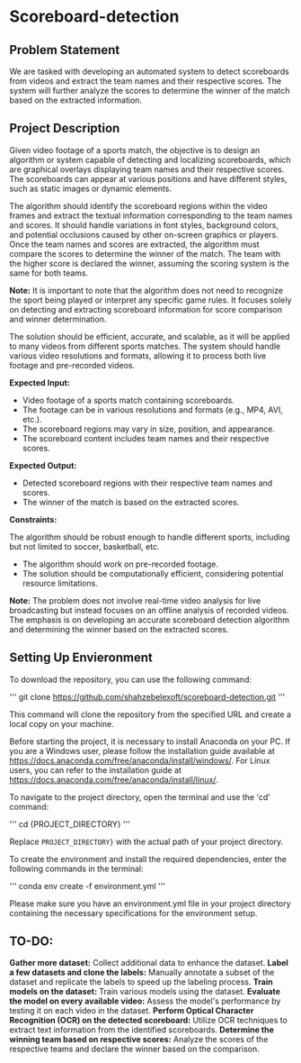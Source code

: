 # Scoreboard-detection

## Problem Statement

We are tasked with developing an automated system to detect scoreboards from videos and extract
the team names and their respective scores. The system will further analyze the scores to determine
the winner of the match based on the extracted information.

## Project Description

Given video footage of a sports match, the objective is to design an algorithm or system capable
of detecting and localizing scoreboards, which are graphical overlays displaying team names and
their respective scores. The scoreboards can appear at various positions and have different styles,
such as static images or dynamic elements.

The algorithm should identify the scoreboard regions within the video frames and extract the
textual information corresponding to the team names and scores. It should handle variations in font
styles, background colors, and potential occlusions caused by other on-screen graphics or players.
Once the team names and scores are extracted, the algorithm must compare the scores to determine
the winner of the match. The team with the higher score is declared the winner, assuming the
scoring system is the same for both teams.

**Note:** It is important to note that the algorithm does not need to recognize the sport being played
or interpret any specific game rules. It focuses solely on detecting and extracting scoreboard
information for score comparison and winner determination.

The solution should be efficient, accurate, and scalable, as it will be applied to many videos from
different sports matches. The system should handle various video resolutions and formats,
allowing it to process both live footage and pre-recorded videos.

**Expected Input:**

* Video footage of a sports match containing scoreboards.
* The footage can be in various resolutions and formats (e.g., MP4, AVI, etc.).
* The scoreboard regions may vary in size, position, and appearance.
* The scoreboard content includes team names and their respective scores.

**Expected Output:**
* Detected scoreboard regions with their respective team names and scores.
* The winner of the match is based on the extracted scores.

**Constraints:**

The algorithm should be robust enough to handle different sports, including but not limited to
soccer, basketball, etc.

* The algorithm should work on pre-recorded footage.
* The solution should be computationally efficient, considering potential resource limitations.

**Note:** The problem does not involve real-time video analysis for live broadcasting but instead
focuses on an offline analysis of recorded videos. The emphasis is on developing an accurate
scoreboard detection algorithm and determining the winner based on the extracted scores.

## Setting Up Envieronment

To download the repository, you can use the following command:

'''
git clone https://github.com/shahzebelexoft/scoreboard-detection.git
'''

This command will clone the repository from the specified URL and create a local copy on your machine.

Before starting the project, it is necessary to install Anaconda on your PC. If you are a Windows user, 
please follow the installation guide available at https://docs.anaconda.com/free/anaconda/install/windows/. 
For Linux users, you can refer to the installation guide at https://docs.anaconda.com/free/anaconda/install/linux/.

To navigate to the project directory, open the terminal and use the 'cd' command:

'''
cd {PROJECT_DIRECTORY}
'''

Replace `PROJECT_DIRECTORY}` with the actual path of your project directory.

To create the environment and install the required dependencies, enter the following commands in the terminal:

'''
conda env create -f environment.yml
'''

Please make sure you have an environment.yml file in your project directory containing the necessary specifications for the environment setup.

## TO-DO:

**Gather more dataset:** Collect additional data to enhance the dataset.
**Label a few datasets and clone the labels:** Manually annotate a subset of the dataset and replicate the labels to speed up the labeling process.
**Train models on the dataset:** Train various models using the dataset.
**Evaluate the model on every available video:** Assess the model's performance by testing it on each video in the dataset.
**Perform Optical Character Recognition (OCR) on the detected scoreboard:** Utilize OCR techniques to extract text information from the identified scoreboards.
**Determine the winning team based on respective scores:** Analyze the scores of the respective teams and declare the winner based on the comparison.

